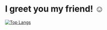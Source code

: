 # I greet you my friend! :relaxed:

[![Top Langs](https://github-readme-stats.vercel.app/api/top-langs/?username=CheThePavle&bg_color=30,ffffff,fcffff)](https://github.com/CheThePavle)
